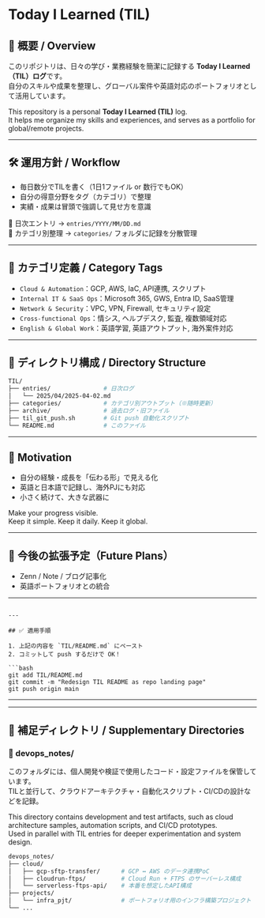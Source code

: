 # Today I Learned (TIL)

## 📘 概要 / Overview

このリポジトリは、日々の学び・業務経験を簡潔に記録する **Today I Learned（TIL）ログ**です。  
自分のスキルや成果を整理し、グローバル案件や英語対応のポートフォリオとして活用しています。

This repository is a personal **Today I Learned (TIL)** log.  
It helps me organize my skills and experiences, and serves as a portfolio for global/remote projects.

---

## 🛠️ 運用方針 / Workflow

- 毎日数分でTILを書く（1日1ファイル or 数行でもOK）
- 自分の得意分野をタグ（カテゴリ）で整理
- 実績・成果は冒頭で強調して見せ方を意識

📌 日次エントリ → `entries/YYYY/MM/DD.md`  
📌 カテゴリ別整理 → `categories/` フォルダに記録を分散管理

---

## 🧩 カテゴリ定義 / Category Tags

- `Cloud & Automation`：GCP, AWS, IaC, API連携, スクリプト
- `Internal IT & SaaS Ops`：Microsoft 365, GWS, Entra ID, SaaS管理
- `Network & Security`：VPC, VPN, Firewall, セキュリティ設定
- `Cross-functional Ops`：情シス, ヘルプデスク, 監査, 複数領域対応
- `English & Global Work`：英語学習, 英語アウトプット, 海外案件対応

---

## 📂 ディレクトリ構成 / Directory Structure

```bash
TIL/
├── entries/               # 日次ログ
│   └── 2025/04/2025-04-02.md
├── categories/            # カテゴリ別アウトプット（※随時更新）
├── archive/               # 過去ログ・旧ファイル
├── til_git_push.sh        # Git push 自動化スクリプト
└── README.md              # このファイル
```

---

## 💬 Motivation

- 自分の経験・成長を「伝わる形」で見える化
- 英語と日本語で記録し、海外PJにも対応
- 小さく続けて、大きな武器に

Make your progress visible.  
Keep it simple. Keep it daily. Keep it global.

---

## 🔗 今後の拡張予定（Future Plans）

- Zenn / Note / ブログ記事化
- 英語ポートフォリオとの統合

---
```

---

## ✅ 適用手順

1. 上記の内容を `TIL/README.md` にペースト
2. コミットして push するだけで OK！

```bash
git add TIL/README.md
git commit -m "Redesign TIL README as repo landing page"
git push origin main
```

---

---

## 🧰 補足ディレクトリ / Supplementary Directories

### 📁 devops_notes/

このフォルダには、個人開発や検証で使用したコード・設定ファイルを保管しています。  
TILと並行して、クラウドアーキテクチャ・自動化スクリプト・CI/CDの設計などを記録。

This directory contains development and test artifacts, such as cloud architecture samples, automation scripts, and CI/CD prototypes.  
Used in parallel with TIL entries for deeper experimentation and system design.

```bash
devops_notes/
├── cloud/
│   ├── gcp-sftp-transfer/      # GCP ↔ AWS のデータ連携PoC
│   ├── cloudrun-ftps/          # Cloud Run + FTPS のサーバーレス構成
│   └── serverless-ftps-api/    # 本番を想定したAPI構成
├── projects/
│   └── infra_pjt/              # ポートフォリオ用のインフラ構築プロジェクト
└── ...
